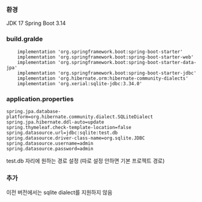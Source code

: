 
### 환경
JDK 17
Spring Boot 3.14


### build.gralde
```
	implementation 'org.springframework.boot:spring-boot-starter'
	implementation 'org.springframework.boot:spring-boot-starter-web'
	implementation 'org.springframework.boot:spring-boot-starter-data-jpa'
	implementation 'org.springframework.boot:spring-boot-starter-jdbc'
	implementation 'org.hibernate.orm:hibernate-community-dialects'
	implementation 'org.xerial:sqlite-jdbc:3.34.0'
```


### application.properties
```
spring.jpa.database-platform=org.hibernate.community.dialect.SQLiteDialect
spring.jpa.hibernate.ddl-auto=update
spring.thymeleaf.check-template-location=false
spring.datasource.url=jdbc:sqlite:test.db
spring.datasource.driver-class-name=org.sqlite.JDBC
spring.datasource.username=admin
spring.datasource.password=admin
```
test.db 자리에 원하는 경로 설정 (따로 설정 안하면 기본 프로젝트 경로)


### 추가
이전 버전에서는 sqlite dialect를 지원하지 않음
